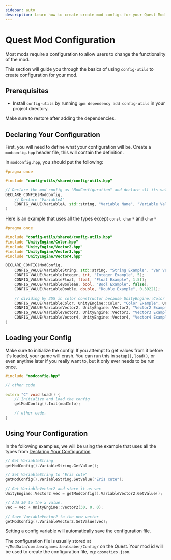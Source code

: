 ```yaml
---
sidebar: auto
description: Learn how to create create mod configs for your Quest Mod!
---
```


# Quest Mod Configuration

Most mods require a configuration to allow users to change the functionality of the mod.

This section will guide you through the basics of using `config-utils` to create configuration for your mod.

## Prerequisites

- Install `config-utils` by running `qpm dependency add config-utils` in your project directory.

Make sure to restore after adding the dependencies.

## Declaring Your Configuration

First, you will need to define what your configuration will be. Create a `modconfig.hpp` header file, this will contain
the definition.

In `modconfig.hpp`, you should put the following:

```cpp
#pragma once

#include "config-utils/shared/config-utils.hpp"

// Declare the mod config as "ModConfiguration" and declare all its values and functions.
DECLARE_CONFIG(ModConfig,
    // Declare "VariableA"
    CONFIG_VALUE(VariableA, std::string, "Variable Name", "Variable Value");
)
```

Here is an example that uses all the types except `const char*` and `char*`

```cpp
#pragma once

#include "config-utils/shared/config-utils.hpp"
#include "UnityEngine/Color.hpp"
#include "UnityEngine/Vector2.hpp"
#include "UnityEngine/Vector3.hpp"
#include "UnityEngine/Vector4.hpp"

DECLARE_CONFIG(ModConfig,
    CONFIG_VALUE(VariableString, std::string, "String Example", "Var Value");
    CONFIG_VALUE(VariableInteger, int, "Integer Example", 5);
    CONFIG_VALUE(VariableFloat, float, "Float Example", 1.5f);
    CONFIG_VALUE(VariableBoolean, bool, "Bool Example", false);
    CONFIG_VALUE(VariableDouble, double, "Double Example", 0.39221);

    // dividing by 255 in color constructor because UnityEngine::Color represents RGBA as values in the range of 0 to 1
    CONFIG_VALUE(VariableColor, UnityEngine::Color, "Color Example", UnityEngine::Color(10.0/255, 155.0/255, 90.0/255, 0));
    CONFIG_VALUE(VariableVector2, UnityEngine::Vector2, "Vector2 Example", UnityEngine::Vector2(1, 2));
    CONFIG_VALUE(VariableVector3, UnityEngine::Vector3, "Vector3 Example", UnityEngine::Vector3(1, 2, 3));
    CONFIG_VALUE(VariableVector4, UnityEngine::Vector4, "Vector4 Example", UnityEngine::Vector4(1, 2, 3, 4));
)
```

## Loading your Config

Make sure to initialize the config! If you attempt to get values from it before it's loaded, your game will crash.
You can run this in `setup()`, `load()`, or even anytime later if you really want to, but it only ever needs to be run once.

```cpp
#include "modconfig.hpp"

// other code

extern "C" void load() {
    // Initialize and load the config
    getModConfig().Init(modInfo);

    // other code.
}
```

## Using Your Configuration

In the following examples, we will be using the example that uses all the types
from [Declaring Your Configuration](#declaring-your-configuration)

```cpp
// Get VariableString
getModConfig().VariableString.GetValue();

// Set VariableString to "Eris cute"
getModConfig().VariableString.SetValue("Eris cute");

// Get VariableVector2 and store it as vec
UnityEngine::Vector2 vec = getModConfig().VariableVector2.GetValue();

// Add 30 to the x value.
vec = vec + UnityEngine::Vector2(30, 0, 0);

// Save VariableVector2 to the new vector
getModConfig().VariableVector2.SetValue(vec);
```

Setting a config variable will automatically save the configuration file.

The configuration file is usually stored at `~/ModData/com.beatgames.beatsaber/Config/` on the Quest.
Your mod id will be used to create the configuration file, eg: `qosmetics.json`.
